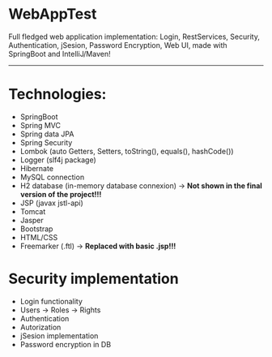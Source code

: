 # WebAppTest
Full fledged web application implementation: Login, RestServices, Security, Authentication, jSesion, Password Encryption, Web UI, made with SpringBoot and IntelliJ/Maven!

---
# Technologies:
- SpringBoot
- Spring MVC
- Spring data JPA
- Spring Security
- Lombok (auto Getters, Setters, toString(), equals(), hashCode())
- Logger (slf4j package)
- Hibernate
- MySQL connection 
- H2 database (in-memory database connexion) -> **Not shown in the final version of the project!!!**
- JSP (javax jstl-api)
- Tomcat 
- Jasper
- Bootstrap 
- HTML/CSS
- Freemarker (.ftl) -> **Replaced with basic .jsp!!!**

# Security implementation
- Login functionality
- Users -> Roles -> Rights 
- Authentication
- Autorization
- jSesion implementation
- Password encryption in DB

